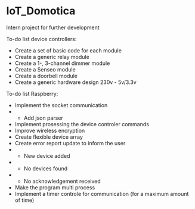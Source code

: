 # IoT_Domotica

Intern project for further development

To-do list device controllers:
- Create a set of basic code for each module
- Create a generic relay module
- Create a 1-, 3-channel dimmer module
- Create a Senseo module
- Create a doorbell module
- Create a generic hardware design 230v - 5v/3.3v

To-do list Raspberry:
- Implement the socket communication
- - Add json parser
- Implement prosessing the device controler commands
- Improve wireless encryption
- Create flexible device array
- Create error report update to inform the user
- - New device added
- - No devices found
- - No acknowledgement received
- Make the program multi process
- Implement a timer controle for communication (for a maximum amount of time)
